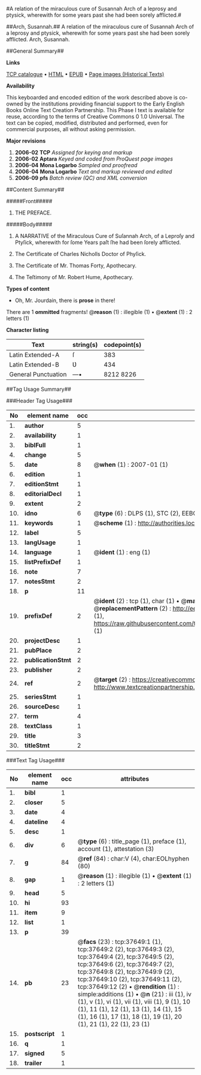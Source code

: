#A relation of the miraculous cure of Susannah Arch of a leprosy and ptysick, wherewith for some years past she had been sorely afflicted.#

##Arch, Susannah.##
A relation of the miraculous cure of Susannah Arch of a leprosy and ptysick, wherewith for some years past she had been sorely afflicted.
Arch, Susannah.

##General Summary##

**Links**

[TCP catalogue](http://www.ota.ox.ac.uk/tcp/)  • 
[HTML](http://tei.it.ox.ac.uk/tcp/Texts-HTML/free/A45/A45118.html)  • 
[EPUB](http://tei.it.ox.ac.uk/tcp/Texts-EPUB/free/A45/A45118.epub) • 
[Page images (Historical Texts)](https://data.historicaltexts.jisc.ac.uk/view?pubId=eebo-99833174e&pageId=eebo-99833174e-37649-1)

**Availability**

This keyboarded and encoded edition of the
	       work described above is co-owned by the institutions
	       providing financial support to the Early English Books
	       Online Text Creation Partnership. This Phase I text is
	       available for reuse, according to the terms of Creative
	       Commons 0 1.0 Universal. The text can be copied,
	       modified, distributed and performed, even for
	       commercial purposes, all without asking permission.

**Major revisions**

1. __2006-02__ __TCP__ *Assigned for keying and markup*
1. __2006-02__ __Aptara__ *Keyed and coded from ProQuest page images*
1. __2006-04__ __Mona Logarbo__ *Sampled and proofread*
1. __2006-04__ __Mona Logarbo__ *Text and markup reviewed and edited*
1. __2006-09__ __pfs__ *Batch review (QC) and XML conversion*

##Content Summary##

#####Front#####

1. THE
PREFACE.

#####Body#####

1. A NARRATIVE of the
Miraculous Cure of Suſannah
Arch, of a Leproſy
and Ptyſick, wherewith
for ſome Years paſt ſhe had
been ſorely afflicted.

1. The Certificate of Charles Nicholls
Doctor of Phyſick.

1. The Certificate of Mr. Thomas
Forty, Apothecary.

1. The Teſtimony of Mr. Robert
Hume, Apothecary.

**Types of content**

  * Oh, Mr. Jourdain, there is **prose** in there!

There are 1 **ommitted** fragments! 
 @__reason__ (1) : illegible (1)  •  @__extent__ (1) : 2 letters (1)

**Character listing**


|Text|string(s)|codepoint(s)|
|---|---|---|
|Latin Extended-A|ſ|383|
|Latin Extended-B|Ʋ|434|
|General Punctuation|—•|8212 8226|

##Tag Usage Summary##

###Header Tag Usage###

|No|element name|occ|attributes|
|---|---|---|---|
|1.|__author__|5||
|2.|__availability__|1||
|3.|__biblFull__|1||
|4.|__change__|5||
|5.|__date__|8| @__when__ (1) : 2007-01 (1)|
|6.|__edition__|1||
|7.|__editionStmt__|1||
|8.|__editorialDecl__|1||
|9.|__extent__|2||
|10.|__idno__|6| @__type__ (6) : DLPS (1), STC (2), EEBO-CITATION (1), PROQUEST (1), VID (1)|
|11.|__keywords__|1| @__scheme__ (1) : http://authorities.loc.gov/ (1)|
|12.|__label__|5||
|13.|__langUsage__|1||
|14.|__language__|1| @__ident__ (1) : eng (1)|
|15.|__listPrefixDef__|1||
|16.|__note__|7||
|17.|__notesStmt__|2||
|18.|__p__|11||
|19.|__prefixDef__|2| @__ident__ (2) : tcp (1), char (1)  •  @__matchPattern__ (2) : ([0-9\-]+):([0-9IVX]+) (1), (.+) (1)  •  @__replacementPattern__ (2) : http://eebo.chadwyck.com/downloadtiff?vid=$1&page=$2 (1), https://raw.githubusercontent.com/textcreationpartnership/Texts/master/tcpchars.xml#$1 (1)|
|20.|__projectDesc__|1||
|21.|__pubPlace__|2||
|22.|__publicationStmt__|2||
|23.|__publisher__|2||
|24.|__ref__|2| @__target__ (2) : https://creativecommons.org/publicdomain/zero/1.0/ (1), http://www.textcreationpartnership.org/docs/. (1)|
|25.|__seriesStmt__|1||
|26.|__sourceDesc__|1||
|27.|__term__|4||
|28.|__textClass__|1||
|29.|__title__|3||
|30.|__titleStmt__|2||


###Text Tag Usage###

|No|element name|occ|attributes|
|---|---|---|---|
|1.|__bibl__|1||
|2.|__closer__|5||
|3.|__date__|4||
|4.|__dateline__|4||
|5.|__desc__|1||
|6.|__div__|6| @__type__ (6) : title_page (1), preface (1), account (1), attestation (3)|
|7.|__g__|84| @__ref__ (84) : char:V (4), char:EOLhyphen (80)|
|8.|__gap__|1| @__reason__ (1) : illegible (1)  •  @__extent__ (1) : 2 letters (1)|
|9.|__head__|5||
|10.|__hi__|93||
|11.|__item__|9||
|12.|__list__|1||
|13.|__p__|39||
|14.|__pb__|23| @__facs__ (23) : tcp:37649:1 (1), tcp:37649:2 (2), tcp:37649:3 (2), tcp:37649:4 (2), tcp:37649:5 (2), tcp:37649:6 (2), tcp:37649:7 (2), tcp:37649:8 (2), tcp:37649:9 (2), tcp:37649:10 (2), tcp:37649:11 (2), tcp:37649:12 (2)  •  @__rendition__ (1) : simple:additions (1)  •  @__n__ (21) : iii (1), iv (1), v (1), vi (1), vii (1), viii (1), 9 (1), 10 (1), 11 (1), 12 (1), 13 (1), 14 (1), 15 (1), 16 (1), 17 (1), 18 (1), 19 (1), 20 (1), 21 (1), 22 (1), 23 (1)|
|15.|__postscript__|1||
|16.|__q__|1||
|17.|__signed__|5||
|18.|__trailer__|1||
